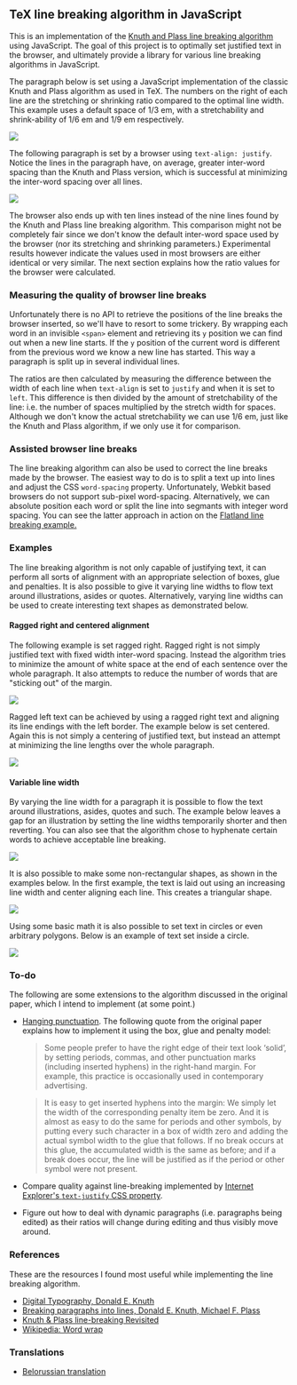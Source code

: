 ## TeX line breaking algorithm in JavaScript

This is an implementation of the [Knuth and Plass line breaking algorithm](http://www3.interscience.wiley.com/journal/113445055/abstract) using JavaScript. The goal of this project is to optimally set justified text in the browser, and ultimately provide a library for various line breaking algorithms in JavaScript.

The paragraph below is set using a JavaScript implementation of the classic Knuth and Plass algorithm as used in TeX. The numbers on the right of each line are the stretching or shrinking ratio compared to the optimal line width. This example uses a default space of 1/3 em, with a stretchability and shrink-ability of 1/6 em and 1/9 em respectively.

![](typeset-with-ratio.png)

The following paragraph is set by a browser using `text-align: justify`. Notice the lines in the paragraph have, on average, greater inter-word spacing than the Knuth and Plass version, which is successful at minimizing the inter-word spacing over all lines.

![](typeset-browser.png)

The browser also ends up with ten lines instead of the nine lines found by the Knuth and Plass line breaking algorithm. This comparison might not be completely fair since we don't know the default inter-word space used by the browser (nor its stretching and shrinking parameters.) Experimental results however indicate the values used in most browsers are either identical or very similar. The next section explains how the ratio values for the browser were calculated.

### Measuring the quality of browser line breaks

Unfortunately there is no API to retrieve the positions of the line breaks the browser inserted, so we'll have to resort to some trickery. By wrapping each word in an invisible `<span>` element and retrieving its `y` position we can find out when a new line starts. If the `y` position of the current word is different from the previous word we know a new line has started. This way a paragraph is split up in several individual lines.

The ratios are then calculated by measuring the difference between the width of each line when `text-align` is set to `justify` and when it is set to `left`. This difference is then divided by the amount of stretchability of the line: i.e. the number of spaces multiplied by the stretch width for spaces. Although we don't know the actual stretchability we can use 1/6 em, just like the Knuth and Plass algorithm, if we only use it for comparison.

### Assisted browser line breaks

The line breaking algorithm can also be used to correct the line breaks made by the browser. The easiest way to do is to split a text up into lines and adjust the CSS `word-spacing` property. Unfortunately, Webkit based browsers do not support sub-pixel word-spacing. Alternatively, we can absolute position each word or split the line into segmants with integer word spacing. You can see the latter approach in action on the [Flatland line breaking example.](examples/flatland/)

### Examples

The line breaking algorithm is not only capable of justifying text, it can perform all sorts of alignment with an appropriate selection of boxes, glue and penalties. It is also possible to give it varying line widths to flow text around illustrations, asides or quotes. Alternatively, varying line widths can be used to create interesting text shapes as demonstrated below.

#### Ragged right and centered alignment

The following example is set ragged right. Ragged right is not simply justified text with fixed width inter-word spacing. Instead the algorithm tries to minimize the amount of white space at the end of each sentence over the whole paragraph. It also attempts to reduce the number of words that are "sticking out" of the margin.

![](typeset-right.png)

Ragged left text can be achieved by using a ragged right text and aligning its line endings with the left border. The example below is set centered. Again this is not simply a centering of justified text, but instead an attempt at minimizing the line lengths over the whole paragraph.

![](typeset-centered.png)

#### Variable line width

By varying the line width for a paragraph it is possible to flow the text around illustrations, asides, quotes and such. The example below leaves a gap for an illustration by setting the line widths temporarily shorter and then reverting. You can also see that the algorithm chose to hyphenate certain words to achieve acceptable line breaking.

![](typeset-flow.png)

It is also possible to make some non-rectangular shapes, as shown in the examples below. In the first example, the text is laid out using an increasing line width and center aligning each line. This creates a triangular shape.

![](typeset-triangle.png)

Using some basic math it is also possible to set text in circles or even arbitrary polygons. Below is an example of text set inside a circle.

![](typeset-circle.png)

### To-do

The following are some extensions to the algorithm discussed in the original paper, which I intend to implement (at some point.)

* [Hanging punctuation](http://en.wikipedia.org/wiki/Hanging_punctuation). The following quote from the original paper explains how to implement it using the box, glue and penalty model:

   > Some people prefer to have the right edge of their text look ‘solid’,
   > by setting periods, commas, and other punctuation marks (including
   > inserted hyphens) in the right-hand margin. For example, this practice
   > is occasionally used in contemporary advertising.

   > It is easy to get inserted hyphens into the margin: We simply let the
   > width of the corresponding penalty item be zero. And it is almost as
   > easy to do the same for periods and other symbols, by putting every such
   > character in a box of width zero and adding the actual symbol width to
   > the glue that follows. If no break occurs at this glue, the accumulated
   > width is the same as before; and if a break does occur, the line will be
   > justified as if the period or other symbol were not present.

* Compare quality against line-breaking implemented by [Internet Explorer's `text-justify` CSS property](http://msdn.microsoft.com/en-us/library/ms534671%28VS.85%29.aspx).
* Figure out how to deal with dynamic paragraphs (i.e. paragraphs being edited) as their ratios will change during editing and thus visibly move around.

### References

These are the resources I found most useful while implementing the line breaking algorithm.

* [Digital Typography, Donald E. Knuth](http://www.amazon.com/Digital-Typography-Center-Language-Information/dp/1575860104/)
* [Breaking paragraphs into lines, Donald E. Knuth, Michael F. Plass](http://www3.interscience.wiley.com/journal/113445055/abstract)
* [Knuth & Plass line-breaking Revisited](http://defoe.sourceforge.net/folio/knuth-plass.html)
* [Wikipedia: Word wrap](http://en.wikipedia.org/w/index.php?title=Word_wrap)

### Translations

* [Belorussian translation](http://webhostingrating.com/libs/typeset-be)

